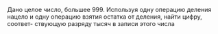  Дано целое число, большее 999. Используя одну операцию деления
 нацело и одну операцию взятия остатка от деления, найти цифру, соответ-
 ствующую разряду тысяч в записи этого числа

